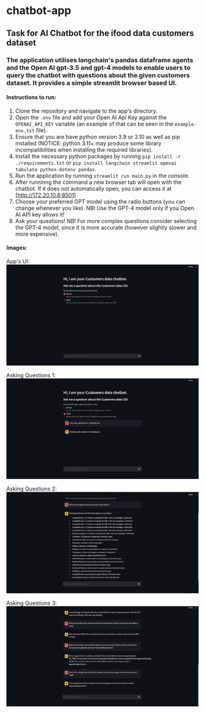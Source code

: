 # chatbot-app
## Task for AI Chatbot for the ifood data customers dataset
### The application utilises langchain's pandas dataframe agents and the Open AI gpt-3.5 and gpt-4 models to enable users to query the chatbot with questions about the given customers dataset. It provides a simple streamlit browser based UI.

#### Instructions to run:
1. Clone the repository and navigate to the app's directory.
2. Open the `.env` file and add your Open AI Api Key against the `OPENAI_API_KEY` variable (an example of that can be seen in the `example-env.txt` file).
3. Ensure that you are have python version 3.9 or 3.10 as well as pip installed (NOTICE: python 3.11+ may produce some library incompatibilities when installing the required libraries).
4. Install the necessary python packages by running `pip install -r ./requirements.txt` or `pip install langchain streamlit openai tabulate python-dotenv pandas`.
5. Run the application by running `streamlit run main.py` in the console.
6. After runninng the command a new browser tab will open with the chatbot. If it does not automatically open, you can access it at [http://172.20.10.6:8501]
7. Choose your preferred GPT model using the radio buttons (you can change whenever you like). NB! Use the GPT-4 model only if you Open AI API key allows it!
8. Ask your questions! NB! For more complex questions consider selecting the GPT-4 model, since it is more accurate (however slightly slower and more expensive).

#### Images:
App's UI: 
![alt text](https://github.com/aleksandar-ruskov/chatbot-app/blob/main/screenshots/app-screenshot-1.png "Apps UI")

Asking Questions 1:
![alt text](https://github.com/aleksandar-ruskov/chatbot-app/blob/main/screenshots/app-screenshot-2.png "Asking questions 1")

Asking Questions 2:
![alt text](https://github.com/aleksandar-ruskov/chatbot-app/blob/main/screenshots/app-screenshot-3.png "Asking questions 2")

Asking Questions 3:
![alt text](https://github.com/aleksandar-ruskov/chatbot-app/blob/main/screenshots/app-screenshot-4.png "Asking questions 3")
